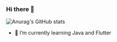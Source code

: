 ### Hi there 👋
![Anurag's GitHub stats](https://github-readme-stats.vercel.app/api?username=KSB-tqk&show_icons=true&theme=radical)


- 🌱 I’m currently learning Java and Flutter

